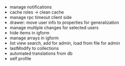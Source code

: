 - manage notifications
- cache roles -> clean cache
- manage rpc timeout client side
- drawer: move user info to properties for generalization
- manage multiple changes for selected users
- hide items in igform
- manage arrays in igform
- list view search, add for admin, load from file for admin
- lastModify to collections
- automated translations from db
- self profile
